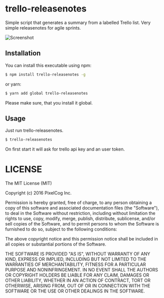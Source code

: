 trello-releasenotes
===========

Simple script that generates a summary from a labelled Trello list. Very simple releasenotes for agile sprints.


![Screenshot](https://github.com/klausbreyer/trello-releasenotes/raw/master/screenshot.png)

## Installation


You can install this executable using npm:

```bash
$ npm install trello-releasenotes -g
```

or yarn:

```bash
$ yarn add global trello-releasenotes
```

Please make sure, that you install it global. 


## Usage

Just run trello-releasenotes. 

```bash
$ trello-releasenotes
```

On first start it will ask for trello api key and an user token.

LICENSE
=======

The MIT License (MIT)

Copyright (c) 2016 PixelCog Inc.

Permission is hereby granted, free of charge, to any person obtaining a copy
of this software and associated documentation files (the "Software"), to deal
in the Software without restriction, including without limitation the rights
to use, copy, modify, merge, publish, distribute, sublicense, and/or sell
copies of the Software, and to permit persons to whom the Software is
furnished to do so, subject to the following conditions:

The above copyright notice and this permission notice shall be included in all
copies or substantial portions of the Software.

THE SOFTWARE IS PROVIDED "AS IS", WITHOUT WARRANTY OF ANY KIND, EXPRESS OR
IMPLIED, INCLUDING BUT NOT LIMITED TO THE WARRANTIES OF MERCHANTABILITY,
FITNESS FOR A PARTICULAR PURPOSE AND NONINFRINGEMENT. IN NO EVENT SHALL THE
AUTHORS OR COPYRIGHT HOLDERS BE LIABLE FOR ANY CLAIM, DAMAGES OR OTHER
LIABILITY, WHETHER IN AN ACTION OF CONTRACT, TORT OR OTHERWISE, ARISING FROM,
OUT OF OR IN CONNECTION WITH THE SOFTWARE OR THE USE OR OTHER DEALINGS IN THE
SOFTWARE.